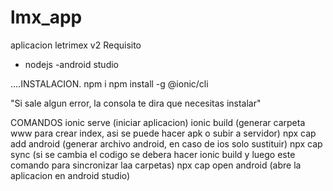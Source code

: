 # lmx_app
aplicacion letrimex v2
Requisito
- nodejs
-android studio

....INSTALACION.
npm i
npm install -g @ionic/cli

"Si sale algun error, la consola te dira que necesitas instalar"

COMANDOS
ionic serve (iniciar aplicacion)
ionic build (generar carpeta www para crear index, asi se puede hacer apk o subir a servidor)
npx cap add android (generar archivo android, en caso de ios solo sustituir)
npx cap sync (si se cambia el codigo se debera hacer ionic build y luego este comando para sincronizar laa carpetas)
npx cap open android (abre la aplicacion en android studio)
